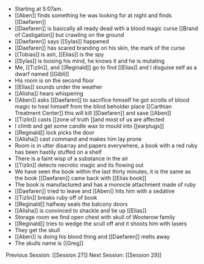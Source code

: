 - Starting at 5:07am. 
 - [[Aben]] finds something he was looking for at night and finds [[Daefaren]]
 - [[Daefaren]] is basically all ready dead with a blood magic curse [[Brand of Castigation]] but crawling on the ground
 - [[Daefaren]] says [[Sylas]] happened
 - [[Daefaren]] has scared branding on his skin, the mark of the curse
 - [[Tobias]] is ash, [[Elias]] is the spy
 - [[Sylas]] is loosing his mind, he knows it and he is mutating 
 - Me, [[Tizlin]], and [[Reginald]] go to find [[Elias]] and I disguise self as a dwarf named [[Gibli]]
 - His room is on the second floor
 - [[Elias]] sounds under the weather
 - [[Alisha]] hears whispering 
 - [[Aben]] asks [[Daefaren]] to sacrifice himself he got scrolls of blood magic to heal himself from the blind beholder place [[Carthian Treatment Center]] this will kill [[Daefaren]] and save [[Aben]]
 - [[Tizlin]] casts [[zone of truth ]]and most of us are affected
 - I climb and get some candle wax to mould into [[earplugs]]
 - [[Reginald]] lock picks the door
 - [[Alisha]] cast command and makes him lay prone
 - Room is in utter disarray and papers everywhere, a book with a red ruby has been hastily stuffed on a shelf
 - There is a faint wisp of a substance in the air
 - [[Tizlin]] detects necrotic magic and its flowing out 
 - We have seen the book within the last thirty minutes, it is the same as the book [[Daefaren]] came back with [[Elias book]]
 - The book is manufactured and has a monocle attachment made of ruby 
 - [[Daefaren]] tried to leave and [[Aben]] hits him with a sedative 
 - [[Tizlin]] breaks ruby off of book
 - [[Reginald]] halfway seals the balcony doors 
 - [[Alisha]] is convinced to shackle and tie up [[Elias]]
 - Storage room we find open chest with skull of Wooterow family
 - [[Reginald]] tries to wedge the scull off and it shoots him with lasers 
 - They get the skull
 - [[Aben]] is doing his blood thing and [[Daefaren]] melts away
 - The skulls name is [[Greg]] 

Previous Session: [[Session 27]]
Next Session: [[Session 29]]